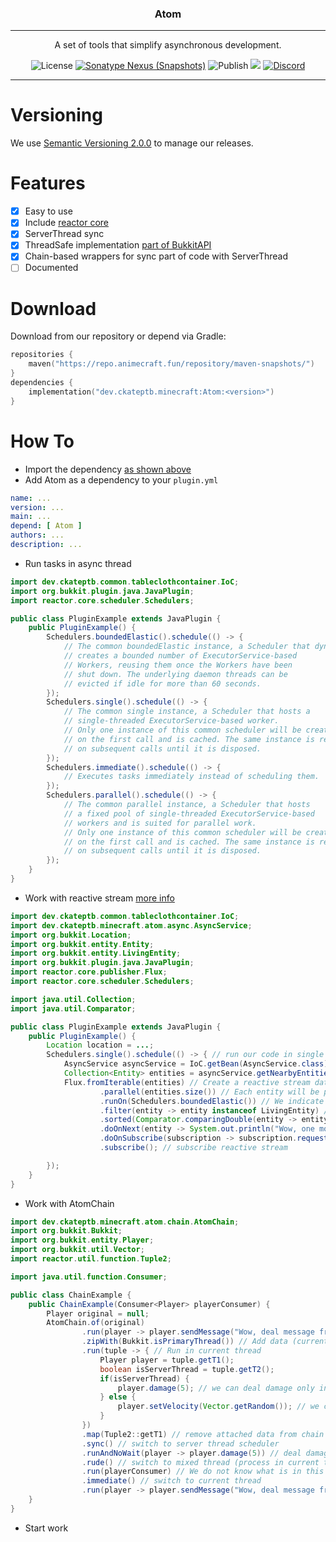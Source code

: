 <p align="center">
<h3 align="center">Atom</h3>

------

<p align="center">
A set of tools that simplify asynchronous development.
</p>

<p align="center">
<img alt="License" src="https://img.shields.io/github/license/CKATEPTb-minecraft/Atom">
<a href="#Download"><img alt="Sonatype Nexus (Snapshots)" src="https://img.shields.io/nexus/s/dev.ckateptb.minecraft/Atom?label=repo&server=https://repo.animecraft.fun/"></a>
<img alt="Publish" src="https://img.shields.io/github/workflow/status/CKATEPTb-minecraft/Atom/Publish/production">
<a href="https://docs.gradle.org/7.5/release-notes.html"><img src="https://img.shields.io/badge/Gradle-7.5-brightgreen.svg?colorB=469C00&logo=gradle"></a>
<a href="https://discord.gg/P7FaqjcATp" target="_blank"><img alt="Discord" src="https://img.shields.io/discord/925686623222505482?label=discord"></a>
</p>

------

# Versioning

We use [Semantic Versioning 2.0.0](https://semver.org/spec/v2.0.0.html) to manage our releases.

# Features

- [X] Easy to use
- [X] Include [reactor core](https://github.com/reactor/reactor-core)
- [X] ServerThread sync
- [X] ThreadSafe implementation [part of BukkitAPI](https://github.com/CKATEPTb-minecraft/Atom/tree/development/src/main/java/dev/ckateptb/minecraft/atom/async/AsyncService.java)
- [X] Chain-based wrappers for sync part of code with ServerThread
- [ ] Documented

# Download

Download from our repository or depend via Gradle:

```kotlin
repositories {
    maven("https://repo.animecraft.fun/repository/maven-snapshots/")
}
dependencies {
    implementation("dev.ckateptb.minecraft:Atom:<version>")
}
```

# How To

* Import the dependency [as shown above](#Download)
* Add Atom as a dependency to your `plugin.yml`
```yaml
name: ...
version: ...
main: ...
depend: [ Atom ]
authors: ...
description: ...
```
* Run tasks in async thread
```java
import dev.ckateptb.common.tableclothcontainer.IoC;
import org.bukkit.plugin.java.JavaPlugin;
import reactor.core.scheduler.Schedulers;

public class PluginExample extends JavaPlugin {
    public PluginExample() {
        Schedulers.boundedElastic().schedule(() -> {
            // The common boundedElastic instance, a Scheduler that dynamically
            // creates a bounded number of ExecutorService-based
            // Workers, reusing them once the Workers have been
            // shut down. The underlying daemon threads can be
            // evicted if idle for more than 60 seconds.
        });
        Schedulers.single().schedule(() -> {
            // The common single instance, a Scheduler that hosts a 
            // single-threaded ExecutorService-based worker.
            // Only one instance of this common scheduler will be created
            // on the first call and is cached. The same instance is returned
            // on subsequent calls until it is disposed.
        });
        Schedulers.immediate().schedule(() -> {
            // Executes tasks immediately instead of scheduling them.
        });
        Schedulers.parallel().schedule(() -> {
            // The common parallel instance, a Scheduler that hosts
            // a fixed pool of single-threaded ExecutorService-based
            // workers and is suited for parallel work.
            // Only one instance of this common scheduler will be created
            // on the first call and is cached. The same instance is returned
            // on subsequent calls until it is disposed.
        });
    }
}
```
* Work with reactive stream [more info](https://www.infoq.com/articles/reactor-by-example/)
```java
import dev.ckateptb.common.tableclothcontainer.IoC;
import dev.ckateptb.minecraft.atom.async.AsyncService;
import org.bukkit.Location;
import org.bukkit.entity.Entity;
import org.bukkit.entity.LivingEntity;
import org.bukkit.plugin.java.JavaPlugin;
import reactor.core.publisher.Flux;
import reactor.core.scheduler.Schedulers;

import java.util.Collection;
import java.util.Comparator;

public class PluginExample extends JavaPlugin {
    public PluginExample() {
        Location location = ...;
        Schedulers.single().schedule(() -> { // run our code in single async thread
            AsyncService asyncService = IoC.getBean(AsyncService.class); // get AsyncService instance
            Collection<Entity> entities = asyncService.getNearbyEntities(location, 20, 20, 20); // thread safe get Nearby Entities
            Flux.fromIterable(entities) // Create a reactive stream data from entities
                    .parallel(entities.size()) // Each entity will be processed in a separate thread
                    .runOn(Schedulers.boundedElastic()) // We indicate that we want to process each entity in reusable threads
                    .filter(entity -> entity instanceof LivingEntity) // filter entity is living
                    .sorted(Comparator.comparingDouble(entity -> entity.getLocation().distanceSquared(location))) // sort by distance
                    .doOnNext(entity -> System.out.println("Wow, one more living entity!"))
                    .doOnSubscribe(subscription -> subscription.request(20)) // request 20 entity
                    .subscribe(); // subscribe reactive stream

        });
    }
}
```
* Work with AtomChain
```java
import dev.ckateptb.minecraft.atom.chain.AtomChain;
import org.bukkit.Bukkit;
import org.bukkit.entity.Player;
import org.bukkit.util.Vector;
import reactor.util.function.Tuple2;

import java.util.function.Consumer;

public class ChainExample {
    public ChainExample(Consumer<Player> playerConsumer) {
        Player original = null;
        AtomChain.of(original)
                .run(player -> player.sendMessage("Wow, deal message from current thread")) // Send message to player, from current thread
                .zipWith(Bukkit.isPrimaryThread()) // Add data (current thread is server thread) to chain
                .run(tuple -> { // Run in current thread
                    Player player = tuple.getT1();
                    boolean isServerThread = tuple.getT2();
                    if(isServerThread) {
                        player.damage(5); // we can deal damage only in server thread
                    } else {
                        player.setVelocity(Vector.getRandom()); // we can apply velocity in any thread
                    }
                })
                .map(Tuple2::getT1) // remove attached data from chain
                .sync() // switch to server thread scheduler
                .runAndNoWait(player -> player.damage(5)) // deal damage without freeze current thread
                .rude() // switch to mixed thread (process in current thread if allowed else in server thread)
                .run(playerConsumer) // We do not know what is in this Consumer, so we reproduce it in a rude stream
                .immediate() // switch to current thread
                .run(player -> player.sendMessage("Wow, deal message from current thread again"));
    }
}

```
* Start work